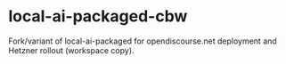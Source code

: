# local-ai-packaged-cbw
Fork/variant of local-ai-packaged for opendiscourse.net deployment and Hetzner rollout (workspace copy).

